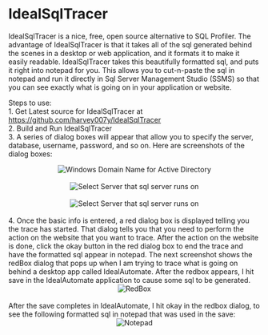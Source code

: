 # IdealSqlTracer
IdealSqlTracer is a nice, free, open source alternative to SQL Profiler. The advantage of IdealSqlTracer is that it takes all of the sql generated behind the scenes in a desktop or web application, and it formats it to make it easily readable. IdealSqlTracer takes this beautifully formatted sql, and puts it right into notepad for you. This allows you to cut-n-paste the sql in notepad and run it directly in Sql Server Management Studio (SSMS) so that you can see exactly what is going on in your application or website.<br/>

  Steps to use:<br/>
      1. Get Latest source for IdealSqlTracer at https://github.com/harvey007y/IdealSqlTracer <br/>
      2. Build and Run IdealSqlTracer<br/>
      3. A series of dialog boxes will appear that allow you to specify the server, database, username, password, and so on. Here are screenshots of the dialog boxes:<br/>
      <center><img src="http://www.idealautomate.com/images/DomainName.PNG" border="0" alt="Windows Domain Name for Active Directory" /></center><br/>
            <center><img src="http://www.idealautomate.com/images/SelectServer.PNG" border="0" alt="Select Server that sql server runs on" /></center><br/>
                        <center><img src="http://www.idealautomate.com/images/Database.PNG" border="0" alt="Select Server that sql server runs on" /></center><br/>4. Once the basic info is entered, a red dialog box is displayed telling you the trace has started. That dialog tells you that you need to perform the action on the website that you want to trace. After the action on the website is done, click the okay button in the red dialog box to end the trace and have the formatted sql appear in notepad.  The next screenshot shows the redBox dialog that pops up when I am trying to trace what is going on behind a desktop app called IdealAutomate. After the redbox appears, I hit save in the IdealAutomate application to cause some sql to be generated. <br/>
          <center><img src="http://www.idealautomate.com/images/RedBox2.PNG" border="0" alt="RedBox" /></center><br/>
          After the save completes in IdealAutomate, I hit okay in the redbox dialog, to see the following formatted sql in notepad that was used in the save:
           <center><img src="http://www.idealautomate.com/images/Notepad.PNG" border="0" alt="Notepad" /></center><br/>

          
     
     
